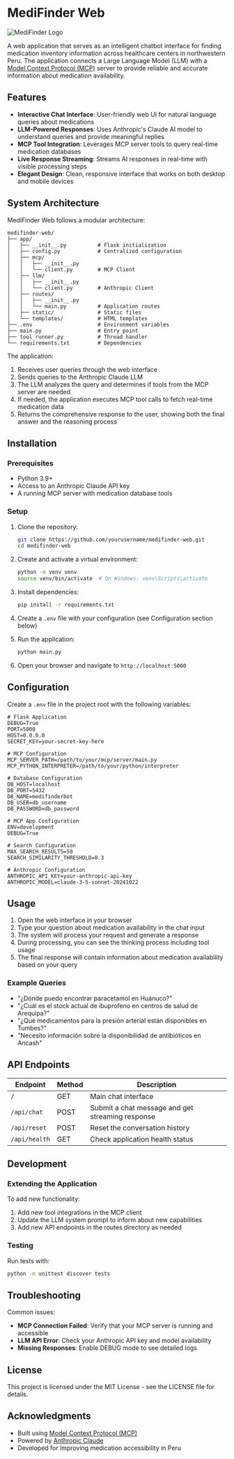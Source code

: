# MediFinder Web

![MediFinder Logo](app/static/img/logo.jpeg)

A web application that serves as an intelligent chatbot interface for finding medication inventory information across healthcare centers in northwestern Peru. The application connects a Large Language Model (LLM) with a [Model Context Protocol (MCP)](https://modelcontextprotocol.org/) server to provide reliable and accurate information about medication availability.

## Features

- **Interactive Chat Interface**: User-friendly web UI for natural language queries about medications
- **LLM-Powered Responses**: Uses Anthropic's Claude AI model to understand queries and provide meaningful replies
- **MCP Tool Integration**: Leverages MCP server tools to query real-time medication databases
- **Live Response Streaming**: Streams AI responses in real-time with visible processing steps
- **Elegant Design**: Clean, responsive interface that works on both desktop and mobile devices

## System Architecture

MediFinder Web follows a modular architecture:

```
medifinder-web/
├── app/
│   ├── __init__.py          # Flask initialization
│   ├── config.py            # Centralized configuration
│   ├── mcp/
│   │   ├── __init__.py
│   │   └── client.py        # MCP Client
│   ├── llm/
│   │   ├── __init__.py
│   │   └── client.py        # Anthropic Client
│   ├── routes/
│   │   ├── __init__.py
│   │   └── main.py          # Application routes
│   ├── static/              # Static files
│   └── templates/           # HTML templates
├── .env                     # Environment variables
├── main.py                  # Entry point
├── tool_runner.py           # Thread handler
└── requirements.txt         # Dependencies
```

The application:
1. Receives user queries through the web interface
2. Sends queries to the Anthropic Claude LLM
3. The LLM analyzes the query and determines if tools from the MCP server are needed
4. If needed, the application executes MCP tool calls to fetch real-time medication data
5. Returns the comprehensive response to the user, showing both the final answer and the reasoning process

## Installation

### Prerequisites

- Python 3.9+
- Access to an Anthropic Claude API key
- A running MCP server with medication database tools

### Setup

1. Clone the repository:
   ```bash
   git clone https://github.com/yourusername/medifinder-web.git
   cd medifinder-web
   ```

2. Create and activate a virtual environment:
   ```bash
   python -m venv venv
   source venv/bin/activate  # On Windows: venv\Scripts\activate
   ```

3. Install dependencies:
   ```bash
   pip install -r requirements.txt
   ```

4. Create a `.env` file with your configuration (see Configuration section below)

5. Run the application:
   ```bash
   python main.py
   ```

6. Open your browser and navigate to `http://localhost:5000`

## Configuration

Create a `.env` file in the project root with the following variables:

```
# Flask Application
DEBUG=True
PORT=5000
HOST=0.0.0.0
SECRET_KEY=your-secret-key-here

# MCP Configuration
MCP_SERVER_PATH=/path/to/your/mcp/server/main.py
MCP_PYTHON_INTERPRETER=/path/to/your/python/interpreter

# Database Configuration
DB_HOST=localhost
DB_PORT=5432
DB_NAME=medifinderbot
DB_USER=db_username
DB_PASSWORD=db_password

# MCP App Configuration
ENV=development
DEBUG=True

# Search Configuration
MAX_SEARCH_RESULTS=50
SEARCH_SIMILARITY_THRESHOLD=0.3

# Anthropic Configuration
ANTHROPIC_API_KEY=your-anthropic-api-key
ANTHROPIC_MODEL=claude-3-5-sonnet-20241022
```

## Usage

1. Open the web interface in your browser
2. Type your question about medication availability in the chat input
3. The system will process your request and generate a response
4. During processing, you can see the thinking process including tool usage
5. The final response will contain information about medication availability based on your query

### Example Queries

- "¿Dónde puedo encontrar paracetamol en Huánuco?"
- "¿Cuál es el stock actual de ibuprofeno en centros de salud de Arequipa?"
- "¿Qué medicamentos para la presión arterial están disponibles en Tumbes?"
- "Necesito información sobre la disponibilidad de antibióticos en Ancash"

## API Endpoints

| Endpoint | Method | Description |
|----------|--------|-------------|
| `/` | GET | Main chat interface |
| `/api/chat` | POST | Submit a chat message and get streaming response |
| `/api/reset` | POST | Reset the conversation history |
| `/api/health` | GET | Check application health status |

## Development

### Extending the Application

To add new functionality:

1. Add new tool integrations in the MCP client
2. Update the LLM system prompt to inform about new capabilities
3. Add new API endpoints in the routes directory as needed

### Testing

Run tests with:
```bash
python -m unittest discover tests
```

## Troubleshooting

Common issues:

- **MCP Connection Failed**: Verify that your MCP server is running and accessible
- **LLM API Error**: Check your Anthropic API key and model availability
- **Missing Responses**: Enable DEBUG mode to see detailed logs

## License

This project is licensed under the MIT License - see the LICENSE file for details.

## Acknowledgments

- Built using [Model Context Protocol (MCP)](https://modelcontextprotocol.org/)
- Powered by [Anthropic Claude](https://www.anthropic.com/claude)
- Developed for improving medication accessibility in Peru
